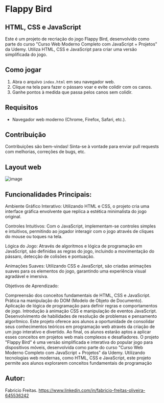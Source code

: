 #            Flappy Bird 
##      HTML, CSS e JavaScript

Este é um projeto de recriação do jogo Flappy Bird, desenvolvido como parte do curso "Curso Web Moderno Completo com JavaScript + Projetos" da Udemy. Utiliza HTML, CSS e JavaScript para criar uma versão simplificada do jogo.

## Como jogar

1. Abra o arquivo `index.html` em seu navegador web.
2. Clique na tela para fazer o pássaro voar e evite colidir com os canos.
3. Ganhe pontos à medida que passa pelos canos sem colidir.

## Requisitos

- Navegador web moderno (Chrome, Firefox, Safari, etc.).

## Contribuição

Contribuições são bem-vindas! Sinta-se à vontade para enviar pull requests com melhorias, correções de bugs, etc.

## Layout web
![image](https://github.com/fabriciofreitasad/FlappyBird/assets/111000422/064c0c9d-6532-4ac9-b486-b4e6ead0a2ec)



## Funcionalidades Principais:

Ambiente Gráfico Interativo: 
Utilizando HTML e CSS, o projeto cria uma interface gráfica envolvente que replica a estética minimalista do jogo original.

Controles Intuitivos: 
Com o JavaScript, implementam-se controles simples e intuitivos, permitindo ao jogador interagir com o jogo através de cliques do mouse ou toques na tela.

Lógica do Jogo: 
Através de algoritmos e lógica de programação em JavaScript, são definidas as regras do jogo, incluindo a movimentação do pássaro, detecção de colisões e pontuação.

Animações Suaves: 
Utilizando CSS e JavaScript, são criadas animações suaves para os elementos do jogo, garantindo uma experiência visual agradável e imersiva.

Objetivos de Aprendizado:

Compreensão dos conceitos fundamentais de HTML, CSS e JavaScript.
Prática na manipulação do DOM (Modelo de Objeto de Documento).
Aplicação de lógica de programação para definir regras e comportamentos de jogo.
Introdução à animação CSS e manipulação de eventos JavaScript.
Desenvolvimento de habilidades de resolução de problemas e pensamento algorítmico.
Este projeto oferece aos alunos a oportunidade de consolidar seus conhecimentos teóricos em programação web através da criação de um jogo interativo e divertido. Ao final, os alunos estarão aptos a aplicar esses conceitos em projetos web mais complexos e desafiadores.
O projeto "Flappy Bird" é uma versão simplificada e interativa do popular jogo para dispositivos móveis, desenvolvida como parte do curso "Curso Web Moderno Completo com JavaScript + Projetos" da Udemy. Utilizando tecnologias web modernas, como HTML, CSS e JavaScript, este projeto permite aos alunos explorarem conceitos fundamentais de programação

## Autor:
Fabricio Freitas. https://www.linkedin.com/in/fabricio-freitas-oliveira-645536242
